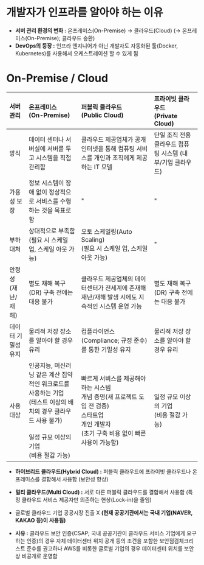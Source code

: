 
# 개발자가 인프라를 알아야 하는 이유
- **서버 관리 환경의 변화 :** 온프레미스(On-Premise) → 클라우드(Cloud) (→ 온프레미스(On-Premise); 클라우드 송환)
- **DevOps의 등장 :** 인프라 엔지니어가 아닌 개발자도 자동화된 툴(Docker, Kubernetes)를 사용해서 오케스트레이션 할 수 있게 됨  

# On-Premise / Cloud

|서버 관리|온프레미스</br>(On-Premise)|퍼블릭 클라우드</br>(Public Cloud)|프라이빗 클라우드</br>(Private Cloud)|
|:---|:---|:---|:---|
|방식|데이터 센터나 서버실에 서버를 두고 시스템을 직접 관리함|클라우드 제공업체가 공개 인터넷을 통해 컴퓨팅 서비스를 개인과 조직에게 제공하는 IT 모델|단일 조직 전용 클라우드 컴퓨팅 시스템 (내부/기업 클라우드)|
|가용성 보장|정보 시스템이 장애 없이 정상적으로 서비스를 수행하는 것을 목표로 함|"|"|
|부하 대처|상대적으로 부족함</br>(필요 시 스케일 업, 스케일 아웃 가능)|오토 스케일링(Auto Scaling)</br>(필요 시 스케일 업, 스케일 아웃 가능)|"|
|안정성</br>(재난/재해)|별도 재해 복구(DR) 구축 전에는 대응 불가|클라우드 제공업체의 데이터센터가 전세계에 존재해 재난/재해 발생 시에도 지속적인 시스템 운영 가능|별도 재해 복구(DR) 구축 전에는 대응 불가|
|데이터 기밀성 유지|물리적 저장 장소를 알아야 할 경우 유리|컴플라이언스(Compliance; 규정 준수)를 통한 기밀성 유지|물리적 저장 장소를 알아야 할 경우 유리|
|사용 대상|인공지능, 머신러닝 같은 계산 집약적인 워크로드를 사용하는 기업</br>(테스트 이상의 배치의 경우 클라우드 사용 불가)</br></br>일정 규모 이상의 기업<br>(비용 절감 가능)|빠르게 서비스를 제공해야 하는 시스템</br>개념 증명(새 프로젝트 도입 전 검증)</br>스타트업</br>개인 개발자</br>(초기 구축 비용 없이 빠른 사용이 가능함)|일정 규모 이상의 기업</br>(비용 절감 가능)|

- **하이브리드 클라우드(Hybrid Cloud) :** 퍼블릭 클라우드에 프라이빗 클라우드나 온프레미스를 결합해서 사용함 (보안성 향상)
- **멀티 클라우드(Multi Cloud) :** 서로 다른 퍼블릭 클라우드를 결합해서 사용함 (특정 클라우드 서비스 제공자만 의존하는 현상(Lock-in)을 줄임)  

- 글로벌 클라우드 기업 공공시장 진출 X **(현재 공공기관에서는 국내 기업(NAVER, KAKAO 등)이 사용됨)**
- **사유 :** 클라우드 보안 인증(CSAP; 국내 공공기관이 클라우드 서비스 기업에게 요구하는 인증)의 경우 자체 데이터센터 위치 공개 등의 조건을 포함한 보안점검체크리스트 준수를 권고하나 AWS를 비롯한 글로벌 기업의 경우 데이터센터 위치를 보안상 비공개로 운영함

